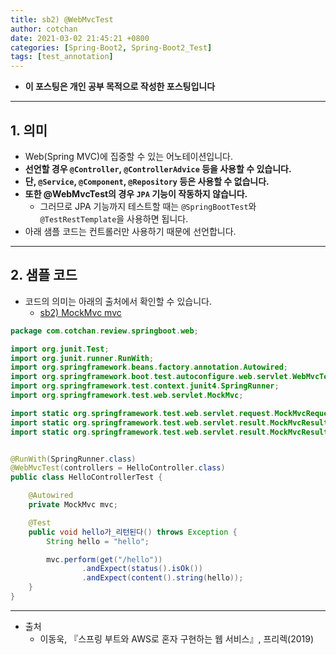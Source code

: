 ```yaml
---
title: sb2) @WebMvcTest
author: cotchan 
date: 2021-03-02 21:45:21 +0800 
categories: [Spring-Boot2, Spring-Boot2_Test]
tags: [test_annotation] 
---
```


+ **이 포스팅은 개인 공부 목적으로 작성한 포스팅입니다**

---

## 1. 의미

+ Web(Spring MVC)에 집중할 수 있는 어노테이션입니다.
+ **선언할 경우 `@Controller`, `@ControllerAdvice` 등을 사용할 수 있습니다.**
+ **단, `@Service`, `@Component`, `@Repository` 등은 사용할 수 없습니다.**
+ **또한 @WebMvcTest의 경우 `JPA` 기능이 작동하지 않습니다.**
  + 그러므로 JPA 기능까지 테스트할 때는 `@SpringBootTest`와 `@TestRestTemplate`을 사용하면 됩니다.
+ 아래 샘플 코드는 컨트롤러만 사용하기 때문에 선언합니다.

---


## 2. 샘플 코드

+ 코드의 의미는 아래의 출처에서 확인할 수 있습니다.
  + [sb2) MockMvc mvc](https://cotchan.github.io/posts/sb2-test-mockmvc/)

```java
package com.cotchan.review.springboot.web;

import org.junit.Test;
import org.junit.runner.RunWith;
import org.springframework.beans.factory.annotation.Autowired;
import org.springframework.boot.test.autoconfigure.web.servlet.WebMvcTest;
import org.springframework.test.context.junit4.SpringRunner;
import org.springframework.test.web.servlet.MockMvc;

import static org.springframework.test.web.servlet.request.MockMvcRequestBuilders.get;
import static org.springframework.test.web.servlet.result.MockMvcResultMatchers.content;
import static org.springframework.test.web.servlet.result.MockMvcResultMatchers.status;


@RunWith(SpringRunner.class)
@WebMvcTest(controllers = HelloController.class)
public class HelloControllerTest {

    @Autowired
    private MockMvc mvc;

    @Test
    public void hello가_리턴된다() throws Exception {
        String hello = "hello";

        mvc.perform(get("/hello"))
                .andExpect(status().isOk())
                .andExpect(content().string(hello));
    }
}
```





---

+ 출처
  + 이동욱, 『스프링 부트와 AWS로 혼자 구현하는 웹 서비스』, 프리렉(2019) 
